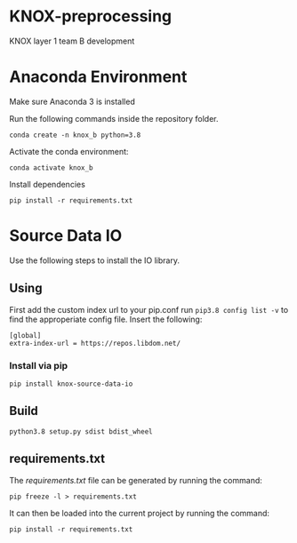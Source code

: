 # KNOX-preprocessing
KNOX layer 1 team B development


# Anaconda Environment
Make sure Anaconda 3 is installed

Run the following commands inside the repository folder.

```
conda create -n knox_b python=3.8
```

Activate the conda environment:
```
conda activate knox_b
```

Install dependencies
```
pip install -r requirements.txt
```
# Source Data IO

Use the following steps to install the IO library.

## Using
First add the custom index url to your pip.conf run `pip3.8 config list -v` to find the approperiate config file. Insert the following:

```
[global]
extra-index-url = https://repos.libdom.net/
```

### Install via pip
```
pip install knox-source-data-io
```

## Build
```
python3.8 setup.py sdist bdist_wheel
```

## requirements.txt

The _requirements.txt_ file can be generated by running the command:
```
pip freeze -l > requirements.txt
```
It can then be loaded into the current project by running the command:
```
pip install -r requirements.txt
```
